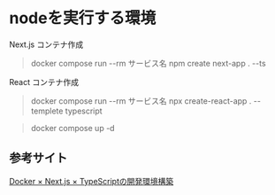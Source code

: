 # nodeを実行する環境

Next.js コンテナ作成
> docker compose run --rm サービス名 npm create next-app . --ts

React コンテナ作成
> docker compose run --rm サービス名 npx create-react-app . --templete typescript

> docker compose up -d

## 参考サイト
[Docker × Next.js × TypeScriptの開発環境構築](https://zenn.dev/tkydev/articles/161061fdbe6658)

